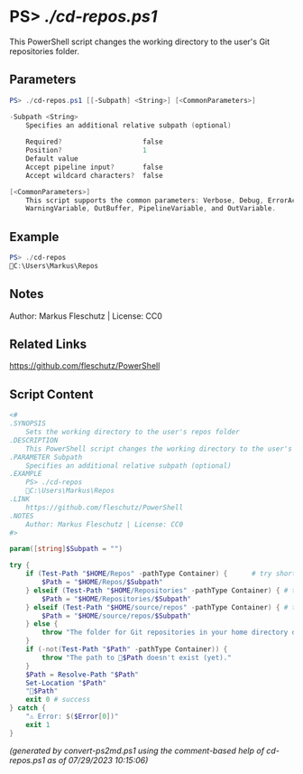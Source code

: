 PS> *./cd-repos.ps1*
====================

This PowerShell script changes the working directory to the user's Git repositories folder.

Parameters
----------
```powershell
PS> ./cd-repos.ps1 [[-Subpath] <String>] [<CommonParameters>]

-Subpath <String>
    Specifies an additional relative subpath (optional)
    
    Required?                    false
    Position?                    1
    Default value                
    Accept pipeline input?       false
    Accept wildcard characters?  false

[<CommonParameters>]
    This script supports the common parameters: Verbose, Debug, ErrorAction, ErrorVariable, WarningAction, 
    WarningVariable, OutBuffer, PipelineVariable, and OutVariable.
```

Example
-------
```powershell
PS> ./cd-repos
📂C:\Users\Markus\Repos

```

Notes
-----
Author: Markus Fleschutz | License: CC0

Related Links
-------------
https://github.com/fleschutz/PowerShell

Script Content
--------------
```powershell
<#
.SYNOPSIS
	Sets the working directory to the user's repos folder
.DESCRIPTION
	This PowerShell script changes the working directory to the user's Git repositories folder.
.PARAMETER Subpath
	Specifies an additional relative subpath (optional)
.EXAMPLE
	PS> ./cd-repos
	📂C:\Users\Markus\Repos
.LINK
	https://github.com/fleschutz/PowerShell
.NOTES
	Author: Markus Fleschutz | License: CC0
#>

param([string]$Subpath = "")

try {
	if (Test-Path "$HOME/Repos" -pathType Container) {		# try short name
		$Path = "$HOME/Repos/$Subpath"
	} elseif (Test-Path "$HOME/Repositories" -pathType Container) {	# try long name
		$Path = "$HOME/Repositories/$Subpath"
	} elseif (Test-Path "$HOME/source/repos" -pathType Container) { # try Visual Studio default
		$Path = "$HOME/source/repos/$Subpath"
	} else {
		throw "The folder for Git repositories in your home directory doesn't exist (yet)."
	}
	if (-not(Test-Path "$Path" -pathType Container)) {
		throw "The path to 📂$Path doesn't exist (yet)."
	}
	$Path = Resolve-Path "$Path"
	Set-Location "$Path"
	"📂$Path"
	exit 0 # success
} catch {
	"⚠️ Error: $($Error[0])"
	exit 1
}
```

*(generated by convert-ps2md.ps1 using the comment-based help of cd-repos.ps1 as of 07/29/2023 10:15:06)*
